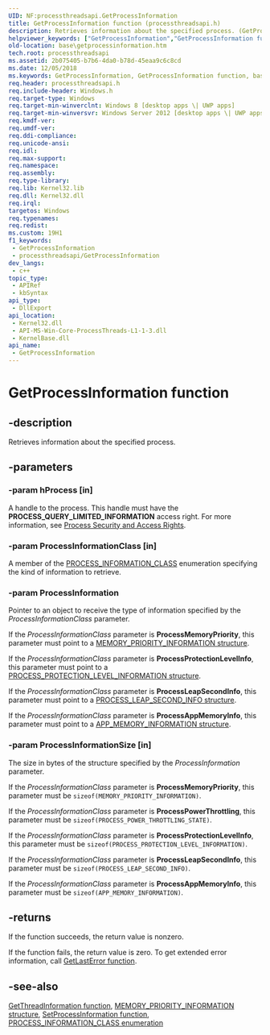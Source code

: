 ```yaml
---
UID: NF:processthreadsapi.GetProcessInformation
title: GetProcessInformation function (processthreadsapi.h)
description: Retrieves information about the specified process. (GetProcessInformation)
helpviewer_keywords: ["GetProcessInformation","GetProcessInformation function","base.getprocessinformation","processthreadsapi/GetProcessInformation"]
old-location: base\getprocessinformation.htm
tech.root: processthreadsapi
ms.assetid: 2b075405-b7b6-4da0-b78d-45eaa9c6c8cd
ms.date: 12/05/2018
ms.keywords: GetProcessInformation, GetProcessInformation function, base.getprocessinformation, processthreadsapi/GetProcessInformation
req.header: processthreadsapi.h
req.include-header: Windows.h
req.target-type: Windows
req.target-min-winverclnt: Windows 8 [desktop apps \| UWP apps]
req.target-min-winversvr: Windows Server 2012 [desktop apps \| UWP apps]
req.kmdf-ver: 
req.umdf-ver: 
req.ddi-compliance: 
req.unicode-ansi: 
req.idl: 
req.max-support: 
req.namespace: 
req.assembly: 
req.type-library: 
req.lib: Kernel32.lib
req.dll: Kernel32.dll
req.irql: 
targetos: Windows
req.typenames: 
req.redist: 
ms.custom: 19H1
f1_keywords:
 - GetProcessInformation
 - processthreadsapi/GetProcessInformation
dev_langs:
 - c++
topic_type:
 - APIRef
 - kbSyntax
api_type:
 - DllExport
api_location:
 - Kernel32.dll
 - API-MS-Win-Core-ProcessThreads-L1-1-3.dll
 - KernelBase.dll
api_name:
 - GetProcessInformation
---
```


# GetProcessInformation function

## -description

Retrieves information about the specified process.

## -parameters

### -param hProcess [in]

A handle to the process. This handle must have the **PROCESS_QUERY_LIMITED_INFORMATION** access right. For more information, see [Process Security and Access Rights](/windows/win32/procthread/process-security-and-access-rights).

### -param ProcessInformationClass [in]

A member of the [PROCESS_INFORMATION_CLASS](./ne-processthreadsapi-process_information_class.md) enumeration specifying the kind of information to retrieve.

### -param ProcessInformation

Pointer to an object to receive the type of information specified by the *ProcessInformationClass* parameter.

If the *ProcessInformationClass* parameter is **ProcessMemoryPriority**, this parameter must point to a [MEMORY_PRIORITY_INFORMATION structure](ns-processthreadsapi-memory_priority_information.md).

If the *ProcessInformationClass* parameter is **ProcessProtectionLevelInfo**, this parameter must point to a [PROCESS_PROTECTION_LEVEL_INFORMATION structure](ns-processthreadsapi-process_protection_level_information.md).

If the *ProcessInformationClass* parameter is **ProcessLeapSecondInfo**, this parameter must point to a [PROCESS_LEAP_SECOND_INFO structure](ns-processthreadsapi-process_leap_second_info.md).

If the *ProcessInformationClass* parameter is **ProcessAppMemoryInfo**, this parameter must point to a [APP_MEMORY_INFORMATION structure](ns-processthreadsapi-app_memory_information.md).

### -param ProcessInformationSize [in]

The size in bytes of the structure specified by the *ProcessInformation* parameter.

If the *ProcessInformationClass* parameter is **ProcessMemoryPriority**, this parameter must be `sizeof(MEMORY_PRIORITY_INFORMATION)`.

If the *ProcessInformationClass* parameter is **ProcessPowerThrottling**, this parameter must be `sizeof(PROCESS_POWER_THROTTLING_STATE)`.

If the *ProcessInformationClass* parameter is **ProcessProtectionLevelInfo**, this parameter must be `sizeof(PROCESS_PROTECTION_LEVEL_INFORMATION)`.

If the *ProcessInformationClass* parameter is **ProcessLeapSecondInfo**, this parameter must be `sizeof(PROCESS_LEAP_SECOND_INFO)`.

If the *ProcessInformationClass* parameter is **ProcessAppMemoryInfo**, this parameter must be `sizeof(APP_MEMORY_INFORMATION)`.

## -returns

If the function succeeds, the return value is nonzero.

If the function fails, the return value is zero. To get extended error information, call [GetLastError function](../errhandlingapi/nf-errhandlingapi-getlasterror.md).

## -see-also

[GetThreadInformation function](nf-processthreadsapi-getthreadinformation.md), [MEMORY_PRIORITY_INFORMATION structure](ns-processthreadsapi-memory_priority_information.md), [SetProcessInformation function](nf-processthreadsapi-setprocessinformation.md), [PROCESS_INFORMATION_CLASS enumeration](ne-processthreadsapi-process_information_class.md)

